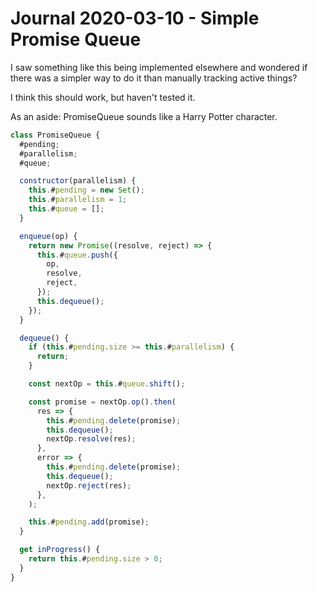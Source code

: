 Journal 2020-03-10 - Simple Promise Queue
========

I saw something like this being implemented elsewhere and wondered if there was a simpler way to do it than manually tracking active things?

I think this should work, but haven't tested it.

As an aside: PromiseQueue sounds like a Harry Potter character.

```js
class PromiseQueue {
  #pending;
  #parallelism;
  #queue;

  constructor(parallelism) {
    this.#pending = new Set();
    this.#parallelism = 1;
    this.#queue = [];
  }

  enqueue(op) {
    return new Promise((resolve, reject) => {
      this.#queue.push({
        op,
        resolve,
        reject,
      });
      this.dequeue();
    });
  }

  dequeue() {
    if (this.#pending.size >= this.#parallelism) {
      return;
    }

    const nextOp = this.#queue.shift();

    const promise = nextOp.op().then(
      res => {
        this.#pending.delete(promise);
        this.dequeue();
        nextOp.resolve(res);
      },
      error => {
        this.#pending.delete(promise);
        this.dequeue();
        nextOp.reject(res);
      },
    );

    this.#pending.add(promise);
  }

  get inProgress() {
    return this.#pending.size > 0;
  }
}
```
